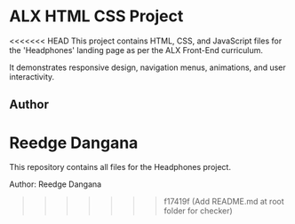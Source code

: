 # ALX HTML CSS Project

<<<<<<< HEAD
This project contains HTML, CSS, and JavaScript files for the 'Headphones' landing page as per the ALX Front-End curriculum.

It demonstrates responsive design, navigation menus, animations, and user interactivity.

## Author
Reedge Dangana
=======
This repository contains all files for the Headphones project.

Author: Reedge Dangana
>>>>>>> f17419f (Add README.md at root folder for checker)
